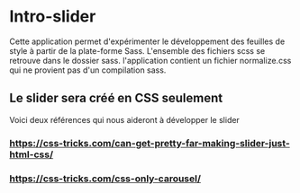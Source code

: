 # Intro-slider
Cette application permet d'expérimenter le développement des feuilles de style à partir de la plate-forme Sass.
L'ensemble des fichiers scss se retrouve dans le dossier sass. l'application contient un fichier normalize.css qui ne provient pas d'un compilation sass.
## Le slider sera créé en CSS seulement

Voici deux références qui nous aideront à développer le slider
### https://css-tricks.com/can-get-pretty-far-making-slider-just-html-css/
### https://css-tricks.com/css-only-carousel/
